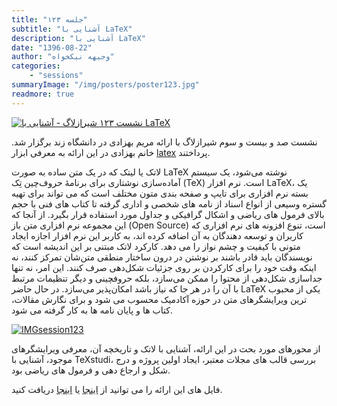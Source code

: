 ```yaml
---
title: "جلسه ۱۲۳"
subtitle: "آشنایی با LaTeX"
description: "آشنایی با LaTeX"
date: "1396-08-22"
author: "وجیهه نیکخواه"
categories:
    - "sessions"
summaryImage: "/img/posters/poster123.jpg"
readmore: true
---
```

[![نشست ۱۲۳ شیرازلاگ - آشنایی با LaTeX](../../img/posters/poster123.jpg)](../../img/poster123.jpg)

نشست صد و بیست و سوم شیرازلاگ با ارائه مریم بهزادی در دانشگاه زند برگزار شد. خانم بهزادی در این ارائه به معرفی ابزار [latex](https://www.latex-project.org/)
پرداختند. 

لاتک یا لیتک که در یک متن ساده به صورت LaTeX نوشته می‌شود، یک سیستم آماده‌سازی نوشتاری برای برنامهٔ حروف‌چین تِک (TeX) است.  نرم افزار LaTeX، یک بسته نرم افزاری برای تایپ و صفحه بندی متون مختلف است که می تواند برای تهیه گستره وسیعی از انواع اسناد از نامه های شخصی و اداری گرفته تا کتاب های فنی با حجم بالای فرمول های ریاضی و اشکال گرافیکی و جداول مورد استفاده قرار بگیرد. از آنجا که این مجموعه نرم افزاری متن باز (Open Source) است، تنوع افزونه های نرم افزاری که کاربران و توسعه دهندگان به آن اضافه کرده اند، به کاربر این نرم افزار اجازه ایجاد متونی با کیفیت و چشم نواز را می دهد.
کارکرد لاتک مبتنی بر این اندیشه است که نویسندگان باید قادر باشند بر نوشتن در درون ساختار منطقی متن‌شان تمرکز کنند، نه اینکه وقت خود را برای کارکردن بر روی جزئیات شکل‌دهی صرف کنند. این امر، نه تنها جداسازی شکل‌دهی از محتوا را ممکن می‌سازد، بلکه حروفچینی و دیگر تنظیمات مرتبط با آن را در هر جا که نیاز باشد امکان‌پذیر می‌سازد. 
در حال حاضر LaTeX یکی از محبوب ترین ویرایشگرهای متن در حوزه آکادمیک محسوب می شود و برای نگارش مقالات، کتاب ها و پایان نامه ها به کار گرفته می شود.

[![IMGsession123](../../img/IMGsession123_1.jpg)](../../img/IMGsession123_1.jpg)


از محورهای مورد بحث در این ارائه، آشنایی با لاتک و تاریخچه آن، معرفی ویرایشگرهای موجود، آشنایی با TeXstudi، بررسی قالب های مجلات معتبر، ایجاد اولین پروژه و درج شکل و ارجاع دهی و فرمول های ریاضی بود.

فایل های این ارائه را می توانید از [اینجا](https://gitlab.com/shirazlug/resources/tree/master/presentations/session_123)
یا [اینجا](https://www.slideshare.net/ShirazLUG/shirazlug-s123-latex)
دریافت کنید.
